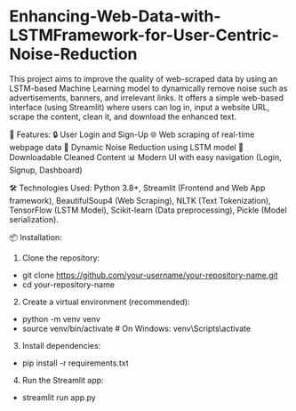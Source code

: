 # Enhancing-Web-Data-with-LSTMFramework-for-User-Centric-Noise-Reduction
This project aims to improve the quality of web-scraped data by using an LSTM-based Machine Learning model to dynamically remove noise such as advertisements, banners, and irrelevant links.
It offers a simple web-based interface (using Streamlit) where users can log in, input a website URL, scrape the content, clean it, and download the enhanced text.

🚀 Features:
🔒 User Login and Sign-Up
🌐 Web scraping of real-time webpage data
🧹 Dynamic Noise Reduction using LSTM model
📄 Downloadable Cleaned Content
📊 Modern UI with easy navigation (Login, Signup, Dashboard)

🛠 Technologies Used:
Python 3.8+,
Streamlit (Frontend and Web App framework),
BeautifulSoup4 (Web Scraping),
NLTK (Text Tokenization),
TensorFlow (LSTM Model),
Scikit-learn (Data preprocessing),
Pickle (Model serialization).

📦 Installation:

1) Clone the repository:
- git clone https://github.com/your-username/your-repository-name.git
- cd your-repository-name

2) Create a virtual environment (recommended):
- python -m venv venv
- source venv/bin/activate   # On Windows: venv\Scripts\activate

3) Install dependencies:
- pip install -r requirements.txt

4) Run the Streamlit app:
- streamlit run app.py
